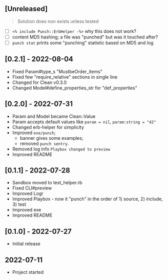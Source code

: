 ## [Unreleased]

> Solution does non exists unless tested

- [ ] `<% include Punch::ErbHelper -%>` why this does not work?
- [ ] content MD5 hashing; a file was "punched" but was it touched after?
- [ ] `punch stat` prints some "punching" statistic based on MD5 and log

## [0.2.1] - 2022-08-04

- Fixed Param#type_s "MustbeOrder_items"
- Fixed few "require_relative" sections in single line
- Changed for Clean v0.3.0
- Changed Model#define_properties_str for "def_properties"

## [0.2.0] - 2022-07-31

- Param and Model became Clean::Value
- Param accepts default values like `param = nil`, `param:string = "42"`
- Changed erb-helper for simplicity
- Improved `exe/punch`;
  - banner gives some examples;
  - removed `punch sentry`.
- Removed log info `Playbox changed to preview`
- Improved README

## [0.1.1] - 2022-07-28

- Sandbox moved to test_helper.rb
- Fixed CLI#preview
- Improved Logr
- Improved Playbox - now it "punch" in the order of 1) source, 2) include, 3) test
- Improved exe
- Improved README

## [0.1.0] - 2022-07-27

- Initial release

## 2022-07-11

- Project started
